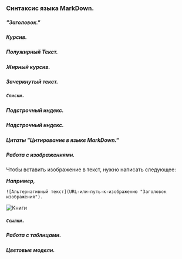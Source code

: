 ### Синтаксис языка MarkDown.

##### "Заголовок."

##### *Курсив.* 

##### **Полужирный Текст.**

##### ***Жирный курсив.***

##### Зачеркнутый текст.

##### `Списки.`

##### Подстрочный индекс.

##### Надстрочный индекс.

##### Цитаты "Цитирование в языке MarkDown."

##### Работа с изображениями.

Чтобы вставить изображение в текст, нужно написать следующее:

***Например,***

`![Альтернативный текст](URL-или-путь-к-изображению "Заголовок изображения").`

![Книги](Книги.JPG "Обучение")

##### `Ссылки.`

##### Работа с таблицами.

##### Цветовые модели.